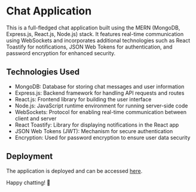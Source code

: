 # Chat Application

This is a full-fledged chat application built using the MERN (MongoDB, Express.js, React.js, Node.js) stack. It features real-time communication using WebSockets and incorporates additional technologies such as React Toastify for notifications, JSON Web Tokens for authentication, and password encryption for enhanced security.

## Technologies Used
- MongoDB: Database for storing chat messages and user information
- Express.js: Backend framework for handling API requests and routes
- React.js: Frontend library for building the user interface
- Node.js: JavaScript runtime environment for running server-side code
- WebSockets: Protocol for enabling real-time communication between client and server
- React Toastify: Library for displaying notifications in the React app
- JSON Web Tokens (JWT): Mechanism for secure authentication
- Encryption: Used for password encryption to ensure user data security

## Deployment
The application is deployed and can be accessed [here](https://chatapp-1sdj.onrender.com/signup).



Happy chatting! 🚀
